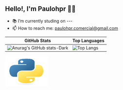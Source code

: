 ## Hello!, I'm Paulohpr 👋🏾

- 📚 I’m currently studing on ---
- 📫 How to reach me: paulohpr.comercial@gmail.com

| GitHub Stats                                                                                                      | Top Languages                                                                                                      |
|-------------------------------------------------------------------------------------------------------------------|--------------------------------------------------------------------------------------------------------------------|
| ![Anurag's GitHub stats-Dark](https://github-readme-stats.vercel.app/api?username=paulohpr&show_icons=true&theme=dark) | ![Top Langs](https://github-readme-stats.vercel.app/api/top-langs/?username=paulohpr&layout=compact&theme=dark) |

<div style="display: inline-block;">
  <img src="https://raw.githubusercontent.com/devicons/devicon/master/icons/python/python-original.svg" alt="Python" height="100" width="140" style="vertical-align: middle;">
</div>

                                                                                                
